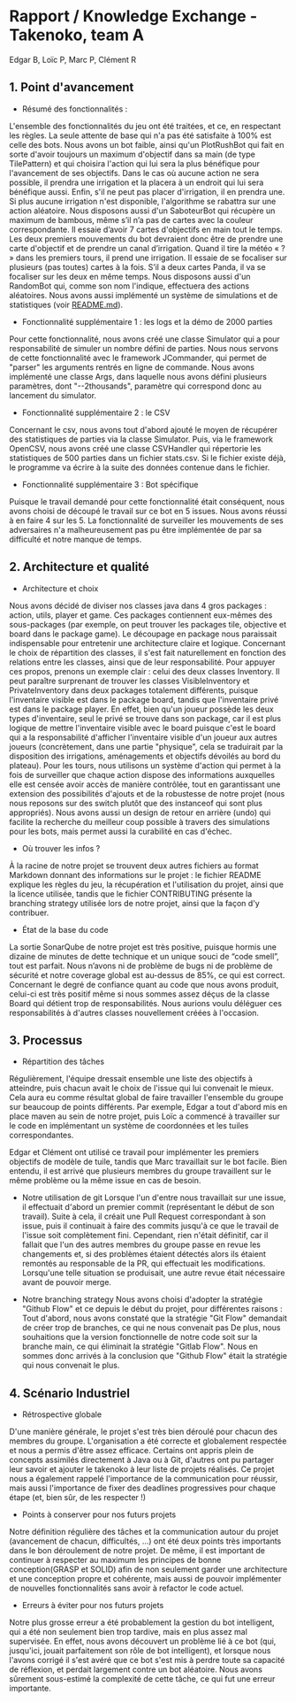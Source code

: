 # Rapport / Knowledge Exchange - Takenoko, team A

Edgar B, Loïc P, Marc P, Clément R

## 1. Point d'avancement

* Résumé des fonctionnalités :

L'ensemble des fonctionnalités du jeu ont été traitées, et ce, en respectant les règles. La seule attente de base qui n'a pas été satisfaite à 100% est celle des bots.
Nous avons un bot faible, ainsi qu'un PlotRushBot qui fait en sorte d'avoir toujours un maximum d'objectif dans sa main (de type TilePattern) et qui choisira l'action qui lui sera la plus bénéfique pour l'avancement de ses objectifs. Dans le cas où aucune action ne sera possible, il prendra une irrigation et la placera à un endroit qui lui sera bénéfique aussi. Enfin, s'il ne peut pas placer d'irrigation, il en
prendra une. Si plus aucune irrigation n'est disponible, l'algorithme se rabattra sur une action aléatoire. Nous disposons aussi d'un SaboteurBot qui récupère un maximum de bambous, même s’il n’a pas de cartes avec la couleur correspondante. Il essaie d’avoir 7 cartes d'objectifs en main tout le temps. Les deux premiers mouvements du bot devraient donc être de prendre une carte d'objectif et de prendre un canal d’irrigation. Quand il tire la météo « ? » dans les premiers tours, il prend une irrigation. Il essaie de se focaliser sur plusieurs (pas toutes) cartes à la fois. S’il a deux cartes Panda, il va se focaliser sur les deux en même temps. Nous disposons aussi d'un RandomBot qui, comme son nom l'indique, effectuera des actions aléatoires. Nous avons aussi implémenté un système de simulations et de statistiques (voir [README.md](/README.md)).

* Fonctionnalité supplémentaire 1 : les logs et la démo de 2000 parties

Pour cette fonctionnalité, nous avons créé une classe Simulator qui a pour responsabilité de simuler un nombre défini de parties. Nous nous servons de cette fonctionnalité avec le framework JCommander, qui permet de "parser" les arguments rentrés en ligne de commande. Nous avons implémenté une classe Args, dans laquelle nous avons défini plusieurs paramètres, dont "--2thousands", paramètre qui correspond donc au lancement du simulator.

* Fonctionnalité supplémentaire 2 : le CSV

Concernant le csv, nous avons tout d'abord ajouté le moyen de récupérer des statistiques de parties via la classe Simulator. Puis, via le framework OpenCSV, nous avons créé une classe CSVHandler qui répertorie les statistiques de 500 parties dans un fichier stats.csv. Si le fichier existe déjà, le programme va écrire à la suite des données contenue dans le fichier.

* Fonctionnalité supplémentaire 3 : Bot spécifique

Puisque le travail demandé pour cette fonctionnalité était conséquent, nous avons choisi de découpé le travail sur ce bot en 5 issues. Nous avons réussi à en faire 4 sur les 5. La fonctionnalité de surveiller les mouvements de ses adversaires n'a malheureusement pas pu être implémentée de par sa difficulté et notre manque de temps.

## 2. Architecture et qualité

* Architecture et choix

Nous avons décidé de diviser nos classes java dans 4 gros packages : action, utils, player et game. Ces packages contiennent eux-mêmes des sous-packages (par exemple, on peut trouver les packages tile, objective et board dans le package game). Le découpage en package nous paraissait indispensable pour entretenir une architecture claire et logique. Concernant le choix de répartition des classes, il s'est fait naturellement en fonction des relations entre les classes, ainsi que de leur responsabilité. Pour appuyer ces propos, prenons un exemple clair : celui des deux
classes Inventory. Il peut paraître surprenant de trouver les classes VisibleInventory et PrivateInventory dans deux packages totalement différents, puisque l'inventaire visible est dans le package board, tandis que l'inventaire privé est dans le package player. En effet, bien qu'un joueur possède les deux types d'inventaire, seul le privé se trouve dans son package, car il est plus logique de mettre l'inventaire visible avec le board puisque c'est le board qui a la responsabilité d'afficher l'inventaire visible d'un joueur aux autres joueurs (concrètement, dans une partie "physique", cela se traduirait par la disposition des irrigations, aménagements et objectifs dévoilés au bord du plateau). Pour les tours, nous utilisons un système d'action qui permet à la fois de surveiller que chaque action dispose des informations auxquelles elle est censée avoir accès de manière contrôlée, tout en garantissant une extension des possibilités d'ajouts et de la robustesse de notre projet (nous nous reposons sur des switch plutôt que des instanceof qui sont plus appropriés). Nous avons aussi un design de retour en arrière (undo) qui facilite la recherche du meilleur coup possible à travers des simulations pour les bots, mais permet aussi la curabilité en cas d'échec.

* Où trouver les infos ?

À la racine de notre projet se trouvent deux autres fichiers au format Markdown donnant des informations sur le projet : le fichier README explique les règles du jeu, la récupération et l'utilisation du projet, ainsi que la licence utilisée, tandis que le fichier CONTRIBUTING présente la branching strategy utilisée lors de notre projet, ainsi que la façon d'y contribuer.

* État de la base du code

La sortie SonarQube de notre projet est très positive, puisque hormis une dizaine de minutes de dette technique et un unique souci de “code smell”, tout est parfait. Nous n’avons ni de problème de bugs ni de problème de sécurité et notre coverage global est au-dessus de 85%, ce qui est correct. Concernant le degré de confiance quant au code que nous avons produit, celui-ci est très positif même si nous sommes assez déçus de la classe Board qui détient trop de responsabilités. Nous aurions voulu déléguer ces responsabilités à d'autres classes nouvellement créées à l'occasion.

## 3. Processus

* Répartition des tâches

Régulièrement, l'équipe dressait ensemble une liste des objectifs à atteindre, puis chacun avait le choix de l'issue qui lui convenait le mieux. Cela aura eu comme résultat global de faire travailler l'ensemble du groupe sur beaucoup de points différents. Par exemple, Edgar a tout d'abord mis en place maven au sein de notre projet, puis Loïc a commencé à travailler sur le code en implémentant un système de coordonnées et les tuiles correspondantes.

Edgar et Clément ont utilisé ce travail pour implémenter les premiers objectifs de modèle de tuile, tandis que Marc travaillait sur le bot facile. Bien entendu, il est arrivé que plusieurs membres du groupe travaillent sur le même problème ou la même issue en cas de besoin.

* Notre utilisation de git
  Lorsque l'un d'entre nous travaillait sur une issue, il effectuait d'abord un premier commit (représentant le début de son travail). Suite à cela, il créait une Pull Request correspondant à son issue, puis il continuait à faire des commits jusqu'à ce que le travail de l'issue soit complètement fini. Cependant, rien n'était définitif, car il fallait que l'un des autres membres du groupe passe en revue les changements et, si des problèmes étaient détectés alors ils étaient remontés au responsable de la PR, qui effectuait les modifications. Lorsqu'une telle situation se produisait, une autre revue était nécessaire avant de pouvoir merge.

* Notre branching strategy
  Nous avons choisi d'adopter la stratégie "Github Flow" et ce depuis le début du projet, pour différentes raisons :
  Tout d'abord, nous avons constaté que la stratégie "Git Flow" demandait de créer trop de branches, ce qui ne nous convenait pas
  De plus, nous souhaitions que la version fonctionnelle de notre code soit sur la branche main, ce qui éliminait la stratégie "Gitlab Flow".
  Nous en sommes donc arrivés à la conclusion que "Github Flow" était la stratégie qui nous convenait le plus.

## 4. Scénario Industriel

* Rétrospective globale

D'une manière générale, le projet s'est très bien déroulé pour chacun des membres du groupe. L'organisation a été correcte et globalement respectée et nous a permis d'être assez efficace. Certains ont appris plein de concepts assimilés directement à Java ou à Git, d'autres ont pu partager leur savoir et ajouter le takenoko à leur liste de projets réalisés. Ce projet nous a également rappelé l'importance de la communication pour réussir, mais aussi l'importance de fixer des deadlines progressives pour chaque étape (et, bien sûr, de les respecter !)

* Points à conserver pour nos futurs projets

Notre définition régulière des tâches et la communication autour du projet (avancement de chacun, difficultés, ...) ont été deux points très importants dans le bon déroulement de notre projet. De même, il est important de continuer à respecter au maximum les principes de bonne conception(GRASP et SOLID) afin de non seulement garder une architecture et une conception propre et cohérente, mais aussi de pouvoir implémenter de nouvelles fonctionnalités sans avoir à refactor le code actuel.

* Erreurs à éviter pour nos futurs projets

Notre plus grosse erreur a été probablement la gestion du bot intelligent, qui a été non seulement bien trop tardive, mais en plus assez mal supervisée. En effet, nous avons découvert un problème lié à ce bot (qui, jusqu'ici, jouait parfaitement son rôle de bot intelligent), et lorsque nous l'avons corrigé il s'est avéré que ce bot s'est mis à perdre toute sa capacité de réflexion, et perdait largement contre un bot aléatoire. Nous avons sûrement sous-estimé la complexité de cette tâche, ce qui fut une erreur importante.
